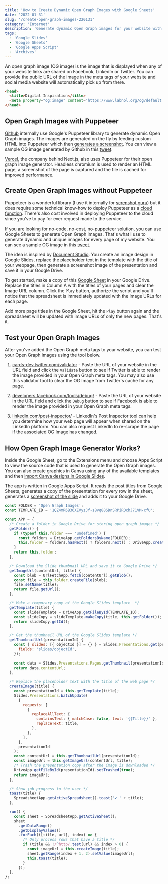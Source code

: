 ```yaml
---
title: 'How to Create Dynamic Open Graph Images with Google Sheets'
date: '2022-01-31'
slug: '/create-open-graph-images-220131'
category: 'Internet'
description: 'Generate dynamic Open Graph images for your website with Google Sheets without requiring Puppeteer. All pages on your website can have their own unique Open Graph images created from a Google Slides template.'
tags:
  - 'Google Slides'
  - 'Google Sheets'
  - 'Google Apps Script'
  - 'Archives'
---
```


An open graph image (OG image) is the image that is displayed when any of your website links are shared on Facebook, LinkedIn or Twitter. You can provide the public URL of the image in the meta tags of your website and social media website will automatically pick up from there.

```html
<head>
  <title>Digital Inspiration</title>
  <meta property="og:image" content="https://www.labnol.org/og/default.png" />
</head>
```

## Open Graph Images with Puppeteer

[Github](https://github.blog/2021-06-22-framework-building-open-graph-images/) internally use Google's Puppeteer library to generate dynamic Open Graph images. The images are generated on the fly by feeding custom HTML into Puppeteer which then [generates a screenshot](https://screenshot.guru). You can view a sample OG image generated by Github in this [tweet](https://twitter.com/anildash/status/1247711935832961025).

[Vercel](https://github.com/vercel/og-image), the company behind Next.js, also uses Puppeteer for their open graph image generator. Headless chromium is used to render an HTML page, a screenshot of the page is captured and the file is cached for improved performance.

## Create Open Graph Images without Puppeteer

Puppeteer is a wonderful library (I use it internally for [screnshot.guru](https://screenshot.guru)) but it does require some technical know-how to deploy Puppeteer as a [cloud function](/google-cloud-function-images-220130a). There's also cost involved in deploying Puppeteer to the cloud since you've to pay for ever request made to the service.

If you are looking for no-code, no-cost, no-puppeteer solution, you can use Google Sheets to generate Open Graph images. That's what I use to generate dynamic and unique images for every page of my website. You can see a sample OG image in this [tweet](https://twitter.com/labnol/status/1488132228236275712).

The idea is inspired by [Document Studio](https://workspace.google.com/marketplace/app/document_studio/429444628321). You create an image design in Google Slides, replace the placeholder text in the template with the title of your webpage, then generate a screenshot image of the presentation and save it in your Google Drive.

To get started, make a copy of this [Google Sheet](https://docs.google.com/spreadsheets/d/18R1bn5iNFfBWn9xatAt8jKEde8uPhLptyzlGWjDdDgM/copy) in your Google Drive. Replace the titles in Column A with the titles of your pages and clear the Image URL column. Click the `Play` button, authorize the script and you'll notice that the spreadsheet is immediately updated with the image URLs for each page.

Add more page titles in the Google Sheet, hit the `Play` button again and the spreadsheet will be updated with image URLs of only the new pages. That's it.

## Test your Open Graph Images

After you've added the Open Graph meta tags to your website, you can test your Open Graph images using the tool below.

1. [cards-dev.twitter.com/validator](https://cards-dev.twitter.com/validator) - Paste the URL of your website in the URL field and click the `Validate` button to see if Twitter is able to render the image provided in your Open Graph meta tags. You may also use this validator tool to clear the OG Image from Twitter's cache for any page.

2. [developers.facebook.com/tools/debug/](https://developers.facebook.com/tools/debug/) - Paste the URL of your website in the URL field and click the `Debug` button to see if Facebook is able to render the image provided in your Open Graph meta tags.

3. [linkedin.com/post-inspector/](https://www.linkedin.com/post-inspector/) - LinkedIn's Post Inspector tool can help you determine how your web page will appear when shared on the LinkedIn platform. You can also request LinkedIn to re-scrape the page if the associated OG Image has changed.

## How Open Graph Image Generator Works?

Inside the Google Sheet, go to the Extensions menu and choose Apps Script to view the source code that is used to generate the Open Graph images. You can also create graphics in Canva using any of the available templates and then [import Canva designs in Google Slides](/import-canva-to-google-slides-220129).

The app is written in Google Apps Script. It reads the post titles from Google Sheets, generates a copy of the presentation for every row in the sheet, generates a [screenshot of the slide](/code/20580-google-slide-screenshot-images) and adds it to your Google Drive.

```js
const FOLDER = 'Open Graph Images';
const TEMPLATE_ID = '1QZ4mR6B36XEVyzJf-s8vq88SDnSRPiRDchJ71VM-cfU';

const APP = {
  /* Create a folder in Google Drive for storing open graph images */
  getFolder() {
    if (typeof this.folder === 'undefined') {
      const folders = DriveApp.getFoldersByName(FOLDER);
      this.folder = folders.hasNext() ? folders.next() : DriveApp.createFolder(FOLDER);
    }
    return this.folder;
  },

  /* Download the Slide thumbnail URL and save it to Google Drive */
  getImageUrl(contentUrl, title) {
    const blob = UrlFetchApp.fetch(contentUrl).getBlob();
    const file = this.folder.createFile(blob);
    file.setName(title);
    return file.getUrl();
  },

  /* Make a temporary copy of the Google Slides template  */
  getTemplate(title) {
    const slideTemplate = DriveApp.getFileById(TEMPLATE_ID);
    const slideCopy = slideTemplate.makeCopy(title, this.getFolder());
    return slideCopy.getId();
  },

  /* Get the thumbnail URL of the Google Slides template */
  getThumbnailUrl(presentationId) {
    const { slides: [{ objectId }] = {} } = Slides.Presentations.get(presentationId, {
      fields: 'slides/objectId',
    });

    const data = Slides.Presentations.Pages.getThumbnail(presentationId, objectId);
    return data.contentUrl;
  },

  /* Replace the placeholder text with the title of the web page */
  createImage(title) {
    const presentationId = this.getTemplate(title);
    Slides.Presentations.batchUpdate(
      {
        requests: [
          {
            replaceAllText: {
              containsText: { matchCase: false, text: '{{Title}}' },
              replaceText: title,
            },
          },
        ],
      },
      presentationId
    );
    const contentUrl = this.getThumbnailUrl(presentationId);
    const imageUrl = this.getImageUrl(contentUrl, title);
    /* Trash the presentation copy after the image is downloaded */
    DriveApp.getFileById(presentationId).setTrashed(true);
    return imageUrl;
  },

  /* Show job progress to the user */
  toast(title) {
    SpreadsheetApp.getActiveSpreadsheet().toast('✔️ ' + title);
  },

  run() {
    const sheet = SpreadsheetApp.getActiveSheet();
    sheet
      .getDataRange()
      .getDisplayValues()
      .forEach(([title, url], index) => {
        /* Only process rows that have a title */
        if (title && !/^http/.test(url) && index > 0) {
          const imageUrl = this.createImage(title);
          sheet.getRange(index + 1, 2).setValue(imageUrl);
          this.toast(title);
        }
      });
  },
};
```
